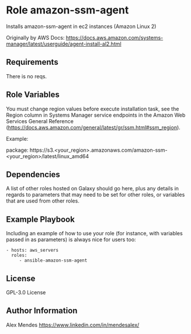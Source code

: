 Role amazon-ssm-agent
=========

Installs amazon-ssm-agent in ec2 instances (Amazon Linux 2)

Originally by AWS Docs: https://docs.aws.amazon.com/systems-manager/latest/userguide/agent-install-al2.html

Requirements
------------

There is no reqs.

Role Variables
--------------

You must change region values before execute installation task, see the Region column in Systems Manager service endpoints in the Amazon Web Services General Reference (https://docs.aws.amazon.com/general/latest/gr/ssm.html#ssm_region).

Example:

  package: https://s3.<your_region>.amazonaws.com/amazon-ssm-<your_region>/latest/linux_amd64

Dependencies
------------

A list of other roles hosted on Galaxy should go here, plus any details in regards to parameters that may need to be set for other roles, or variables that are used from other roles.

Example Playbook
----------------

Including an example of how to use your role (for instance, with variables passed in as parameters) is always nice for users too:

    - hosts: aws_servers
      roles:
         - ansible-amazon-ssm-agent

License
-------

GPL-3.0 License

Author Information
------------------

Alex Mendes https://www.linkedin.com/in/mendesalex/
